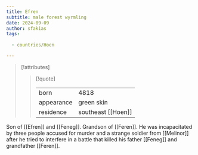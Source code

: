 ```yaml
---
title: Efren
subtitle: male forest wyrmling
date: 2024-09-09
author: sfakias
tags:
  
  - countries/Hoen

---
```

> [!attributes]
> 
> > [!quote]
> >
> > | | |
> > | --- | --- |
> > | born | 4818 |
> > | appearance | green skin |
> > | residence | southeast [[Hoen]] |

Son of [[Efren]] and [[Feneg]]. Grandson of [[Feren]]. He was incapacitated by three people accused for murder and a strange soldier from [[Melinor]] after he tried to interfere in a battle that killed his father [[Feneg]] and grandfather [[Feren]].